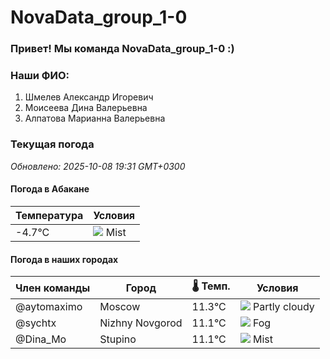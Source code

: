 # NovaData_group_1-0
### Привет! Мы команда NovaData_group_1-0 :)

### Наши ФИО:
1. Шмелев Александр Игоревич
2. Моисеева Дина Валерьевна
3. Алпатова Марианна Валерьевна

### Текущая погода
<!-- WEATHER:START -->
_Обновлено: 2025-10-08 19:31 GMT+0300_

#### Погода в Абакане

| Температура | Условия |
|-------------|----------|
| -4.7°C     | ![](https://cdn.weatherapi.com/weather/64x64/night/143.png) Mist |

#### Погода в наших городах

| Член команды  | Город               | 🌡️ Темп.  | Условия          |
|---------------|---------------------|-----------|--------------------|
| @aytomaximo    | Moscow              |   11.3°C | ![](https://cdn.weatherapi.com/weather/64x64/night/116.png) Partly cloudy |
| @sychtx        | Nizhny Novgorod     |   11.1°C | ![](https://cdn.weatherapi.com/weather/64x64/night/248.png) Fog          |
| @Dina_Mo       | Stupino             |   11.1°C | ![](https://cdn.weatherapi.com/weather/64x64/night/143.png) Mist         |

<!-- WEATHER:END -->
